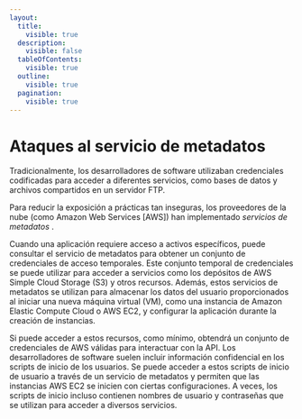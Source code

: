 ```yaml
---
layout:
  title:
    visible: true
  description:
    visible: false
  tableOfContents:
    visible: true
  outline:
    visible: true
  pagination:
    visible: true
---
```


# Ataques al servicio de metadatos

Tradicionalmente, los desarrolladores de software utilizaban credenciales codificadas para acceder a diferentes servicios, como bases de datos y archivos compartidos en un servidor FTP.&#x20;

Para reducir la exposición a prácticas tan inseguras, los proveedores de la nube (como Amazon Web Services \[AWS]) han implementado _servicios de metadatos_ .&#x20;

Cuando una aplicación requiere acceso a activos específicos, puede consultar el servicio de metadatos para obtener un conjunto de credenciales de acceso temporales. Este conjunto temporal de credenciales se puede utilizar para acceder a servicios como los depósitos de AWS Simple Cloud Storage (S3) y otros recursos. Además, estos servicios de metadatos se utilizan para almacenar los datos del usuario proporcionados al iniciar una nueva máquina virtual (VM), como una instancia de Amazon Elastic Compute Cloud o AWS EC2, y configurar la aplicación durante la creación de instancias.

Si puede acceder a estos recursos, como mínimo, obtendrá un conjunto de credenciales de AWS válidas para interactuar con la API. Los desarrolladores de software suelen incluir información confidencial en los scripts de inicio de los usuarios. Se puede acceder a estos scripts de inicio de usuario a través de un servicio de metadatos y permiten que las instancias AWS EC2 se inicien con ciertas configuraciones. A veces, los scripts de inicio incluso contienen nombres de usuario y contraseñas que se utilizan para acceder a diversos servicios.
